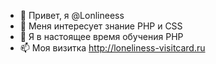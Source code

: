 - 👋 Привет, я @Lonlineess
- 👀 Меня интересует знание PHP и CSS
- 🌱 Я в настоящее время обучения PHP
- 📫 Моя визитка http://loneliness-visitcard.ru

